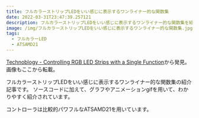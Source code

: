 ```yaml
---
title: フルカラーストリップLEDをいい感じに表示するワンライナー的な関数集
date: 2022-03-31T23:47:39.257121
description: フルカラーストリップLEDをいい感じに表示するワンライナー的な関数集を紹介します。
image: /img/フルカラーストリップLEDをいい感じに表示するワンライナー的な関数集.jpg
tags:
  - フルカラーLED
  - ATSAMD21
---
```

[Technoblogy - Controlling RGB LED Strips with a Single Function](http://www.technoblogy.com/show?3SO4)から発見。画像もここから転載。

フルカラーストリップLEDをいい感じに表示するワンライナー的な関数集の紹介記事です。
ソースコードに加えて、グラフやアニメーションgifを用いて、わかりやすく紹介されています。

コントローラは比較的パワフルなATSAMD21を用いています。
